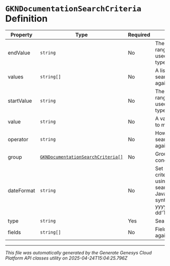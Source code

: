 # `GKNDocumentationSearchCriteria` Definition

| Property | Type | Required | Description |
|----------|------|----------|-------------|
| endValue | `string` | No | The end value of the range. This field is used for range search types. |
| values | `string[]` | No | A list of values for the search to match against |
| startValue | `string` | No | The start value of the range. This field is used for range search types. |
| value | `string` | No | A value for the search to match against |
| operator | `string` | No | How to apply this search criteria against other criteria |
| group | [`GKNDocumentationSearchCriteria[]`](gkndocumentationsearchcriteria-definition.md) | No | Groups multiple conditions |
| dateFormat | `string` | No | Set date format for criteria values when using date range search type.  Supports Java date format syntax, example yyyy-MM-dd'T'HH:mm:ss.SSSX. |
| type | `string` | Yes | Search Type |
| fields | `string[]` | No | Field names to search against |

---

*This file was automatically generated by the Generate Genesys Cloud Platform API classes utility on 2025-04-24T15:04:25.796Z*